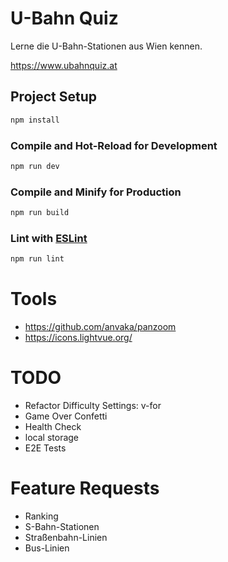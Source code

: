 # U-Bahn Quiz

Lerne die U-Bahn-Stationen aus Wien kennen.

https://www.ubahnquiz.at

## Project Setup

```sh
npm install
```

### Compile and Hot-Reload for Development

```sh
npm run dev
```

### Compile and Minify for Production

```sh
npm run build
```

### Lint with [ESLint](https://eslint.org/)

```sh
npm run lint
```

# Tools

- https://github.com/anvaka/panzoom
- https://icons.lightvue.org/

# TODO

- Refactor Difficulty Settings: v-for
- Game Over Confetti
- Health Check
- local storage
- E2E Tests

# Feature Requests

- Ranking
- S-Bahn-Stationen
- Straßenbahn-Linien
- Bus-Linien
